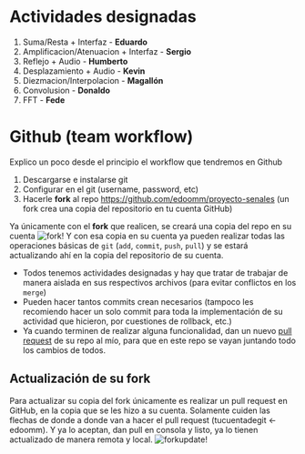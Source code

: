 # Actividades designadas
1) Suma/Resta + Interfaz - **Eduardo**
2) Amplificacion/Atenuacion + Interfaz - **Sergio**
3) Reflejo + Audio - **Humberto**
4) Desplazamiento + Audio - **Kevin**
5) Diezmacion/Interpolacion - **Magallón**
6) Convolusion - **Donaldo**
7) FFT - **Fede**

# Github (team workflow)

Explico un poco desde el principio el workflow que tendremos en Github

1. Descargarse e instalarse git
2. Configurar en el git (username, password, etc)
3. Hacerle **fork** al repo https://github.com/edoomm/proyecto-senales (un fork crea una copia del repositorio en tu cuenta GitHub)

Ya únicamente con el **fork** que realicen, se creará una copia del repo en su cuenta
![fork!](https://lh3.googleusercontent.com/qXXA7bjwIqn0wrpEC2O9wYZ8081PokSH4-7u3zvjE6vgMt-9913Yi1IDScrp52p3XljzAGgRy4Fqx2kpHomp2Mkr4_SIanqVY67O_LgjXBHZRiGguR9zavQCG4wUQhKKpWWqZ8IAvncmJY8BH_GEHj8tDcEl0GfK4JLpzdvRLXQzgoEpdyEFSgJjy3sTMdvYjU1Xq3Mz8HljLxcxrWCT90n_kSZ8xNq8llpAXDJOGMyQBpWpJZHmD8KXH7OwOzjsiyZD9emk0wi0PPeY54TdUzh_h1RSUFFY0l16rzEz_Pxh4lgwK5KU4Bne1wpQW0Y-vuHUiLay33q9drwuP1bousunT2fmZdsXmvx-gb1UvsJXPWRh14I0U9BFIMyNQAb5FWIpkO5w8m-HUg2gIfaQIaiDZP64tWVy56qKVXxiCjvu7HneVV_XmGoClzQKK0MJ0BpzbtTZyeIeuo2vXkkeNRfdsld-NjKBDuJaB97fNDUTg0I0ZGWOjYOq9dOA0h1DtwGP_uavQ7IcpHi5HKYj1-AJBv1AWYe3na-h5udqGEfDjAXMPe0Bzja6nt4BGF38MERiVP_hOgrE2KawX1e7p4ZOJDrrPDrmMyaTMnnGCi3M_FaKo0MMqGl079xVcwfm5cLNeTo8V9AtGZEqnN5W1KhJCF7QgkBxKig0ANxCMAhCAJHgRMYwkeDpQeN8=w950-h290-no?authuser=0)
Y con esa copia en su cuenta ya pueden realizar todas las operaciones básicas de `git` (`add`, `commit`, `push`, `pull`) y se estará actualizando ahí en la copia del repositorio de su cuenta. 

- Todos tenemos actividades designadas y hay que tratar de trabajar de manera aislada en sus respectivos archivos (para evitar conflictos en los `merge`)
- Pueden hacer tantos commits crean necesarios (tampoco les recomiendo hacer un solo commit para toda la implementación de su actividad que hicieron, por cuestiones de rollback, etc.)
- Ya cuando terminen de realizar alguna funcionalidad, dan un nuevo [pull request](https://github.com/edoomm/proyecto-senales/pulls) de su repo al mío, para que en este repo se vayan juntando todo los cambios de todos.


## Actualización de su fork
Para actualizar su copia del fork únicamente es realizar un pull request en GitHub, en la copia que se les hizo a su cuenta. Solamente cuiden las flechas de donde a donde van a hacer el pull request (tucuentadegit <- edoomm). Y ya lo aceptan, dan pull en consola y listo, ya lo tienen actualizado de manera remota y local.
![forkupdate!](https://lh3.googleusercontent.com/pw/ACtC-3cz3gBIJlfK1z6aZWsaHvJdJhXrWOLBnKwr0nYUVbIPldTW_p0o9X7zMNX2HlFnxys4i6rQZ0p0iBqUOXeL7KsKssHmZOMyrPEzw-kDsaTFz5uIoItgW4LtUnsOv0zlI7C5-7EfPYk_Q-qLu7-8JPPI=w948-h263-no?authuser=0)